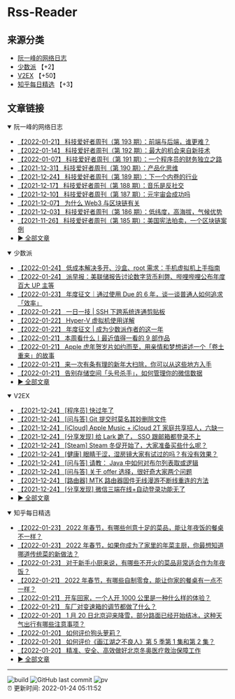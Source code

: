 # Rss-Reader

## 来源分类

* [阮一峰的网络日志](#阮一峰的网络日志)
* [少数派](#少数派) 【+2】
* [V2EX](#V2EX) 【+50】
* [知乎每日精选](#知乎每日精选) 【+3】

## 文章链接

<details open>
    <summary id="阮一峰的网络日志">
     阮一峰的网络日志
    </summary>


* [【2022-01-21】 科技爱好者周刊（第 193 期）：前端与后端，谁更难？](http://www.ruanyifeng.com/blog/2022/01/weekly-issue-193.html)
* [【2022-01-14】 科技爱好者周刊（第 192 期）：最大的机会来自新技术](http://www.ruanyifeng.com/blog/2022/01/weekly-issue-192.html)
* [【2022-01-07】 科技爱好者周刊（第 191 期）：一个程序员的财务独立之路](http://www.ruanyifeng.com/blog/2022/01/weekly-issue-191.html)
* [【2021-12-31】 科技爱好者周刊（第 190 期）：产品化思维](http://www.ruanyifeng.com/blog/2021/12/weekly-issue-190.html)
* [【2021-12-24】 科技爱好者周刊（第 189 期）：下一个内卷的行业](http://www.ruanyifeng.com/blog/2021/12/weekly-issue-189.html)
* [【2021-12-17】 科技爱好者周刊（第 188 期）：音乐是反社交](http://www.ruanyifeng.com/blog/2021/12/weekly-issue-188.html)
* [【2021-12-10】 科技爱好者周刊（第 187 期）：元宇宙会成功吗](http://www.ruanyifeng.com/blog/2021/12/weekly-issue-187.html)
* [【2021-12-07】 为什么 Web3 与区块链有关](http://www.ruanyifeng.com/blog/2021/12/web3.html)
* [【2021-12-03】 科技爱好者周刊（第 186 期）：低纬度，高海拔，气候优势](http://www.ruanyifeng.com/blog/2021/12/weekly-issue-186.html)
* [【2021-11-26】 科技爱好者周刊（第 185 期）：美国宪法拍卖，一个区块链案例](http://www.ruanyifeng.com/blog/2021/11/weekly-issue-185.html)
* [:arrow_forward: 全部文章](data/阮一峰的网络日志.md)
</details>

<details open>
    <summary id="少数派">
     少数派
    </summary>


* [【2022-01-24】 低成本解决多开、沙盒、root 需求：手机虚拟机上手指南](https://sspai.com/post/71086)
* [【2022-01-24】 派早报：美联储报告讨论数字货币利弊、哔哩哔哩公布年度百大 UP 主等](https://sspai.com/post/71106)
* [【2022-01-23】 年度征文｜通过使用 Due 的 6 年，谈一谈普通人如何追求「效率」](https://sspai.com/post/70994)
* [【2022-01-22】 一日一技 | SSH 下跨系统连通剪贴板](https://sspai.com/post/71018)
* [【2022-01-22】 Hyper-V 虚拟机使用详解](https://sspai.com/prime/story/hyper-v-tutorial)
* [【2022-01-22】 年度征文 | 成为少数派作者的这一年](https://sspai.com/post/71011)
* [【2022-01-21】 本周看什么丨最近值得一看的 9 部作品](https://sspai.com/post/71076)
* [【2022-01-21】 Apple 虎年贺岁片如约而至，用亲情和梦想讲述一个「卷土重来」的故事](https://sspai.com/post/71074)
* [【2022-01-21】 来一次有条有理的新年大扫除，你可以从这些地方入手](https://sspai.com/post/71072)
* [【2022-01-21】 告别存储空间「头号杀手」，如何管理你的微信数据](https://sspai.com/post/71073)
* [:arrow_forward: 全部文章](data/少数派.md)
</details>

<details open>
    <summary id="V2EX">
     V2EX
    </summary>


* [【2021-12-24】 [程序员] 快过年了](https://www.v2ex.com/t/824201)
* [【2021-12-24】 [问与答] Git 提交时莫名其妙删除文件](https://www.v2ex.com/t/824200)
* [【2021-12-24】 [iCloud] Apple Music + iCloud 2T 家庭共享招人，六缺一](https://www.v2ex.com/t/824199)
* [【2021-12-24】 [分享发现] 给 Lark 跪了， SSO 跟邮箱都登录不上](https://www.v2ex.com/t/824198)
* [【2021-12-24】 [Steam] Steam 冬促开始了，大家准备买些什么呢？](https://www.v2ex.com/t/824197)
* [【2021-12-24】 [健康] 眼睛干涩，湿房镜大家有试过的吗？有没有效果？](https://www.v2ex.com/t/824196)
* [【2021-12-24】 [问与答] 请教： Java 中如何对布尔列表取或逻辑](https://www.v2ex.com/t/824194)
* [【2021-12-24】 [问与答] 关于 offer 选择，很好奇大家两个问题](https://www.v2ex.com/t/824192)
* [【2021-12-24】 [路由器] MTK 路由器固件无线漫游不断线重连的方法](https://www.v2ex.com/t/824191)
* [【2021-12-24】 [分享发现] 微信三端在线+自动登录功能无了](https://www.v2ex.com/t/824190)
* [:arrow_forward: 全部文章](data/V2EX.md)
</details>

<details open>
    <summary id="知乎每日精选">
     知乎每日精选
    </summary>


* [【2022-01-23】 2022 年春节，有哪些创意十足的菜品，能让年夜饭的餐桌不一样？](http://www.zhihu.com/question/511389698/answer/2322105292?utm_campaign=rss&utm_medium=rss&utm_source=rss&utm_content=title)
* [【2022-01-23】 2022 年春节，如果你成为了家里的年菜主厨，你最想知道哪道传统菜的新做法？](http://www.zhihu.com/question/511387260/answer/2322218576?utm_campaign=rss&utm_medium=rss&utm_source=rss&utm_content=title)
* [【2022-01-23】 对于新手小厨来说，有哪些不开火的菜品非常适合作为年夜饭？](http://www.zhihu.com/question/511400571/answer/2322174438?utm_campaign=rss&utm_medium=rss&utm_source=rss&utm_content=title)
* [【2022-01-21】 2022 年春节，有哪些自制零食，能让你家的餐桌有一点不一样？](http://www.zhihu.com/question/511398146/answer/2319693889?utm_campaign=rss&utm_medium=rss&utm_source=rss&utm_content=title)
* [【2022-01-21】 开车回家，一个人开 1000 公里是一种什么样的体验？](http://www.zhihu.com/question/470105674/answer/2313983473?utm_campaign=rss&utm_medium=rss&utm_source=rss&utm_content=title)
* [【2022-01-21】 车厂对变速箱的调节都做了什么？](http://www.zhihu.com/question/512529027/answer/2318367454?utm_campaign=rss&utm_medium=rss&utm_source=rss&utm_content=title)
* [【2022-01-20】 1 月 20 日北京迎来降雪，部分路面已经开始结冰，这种天气出行有哪些注意事项？](http://www.zhihu.com/question/512530646/answer/2318404510?utm_campaign=rss&utm_medium=rss&utm_source=rss&utm_content=title)
* [【2022-01-20】 如何评价狗头萝莉？](http://www.zhihu.com/question/459499838/answer/2318371038?utm_campaign=rss&utm_medium=rss&utm_source=rss&utm_content=title)
* [【2022-01-20】 如何评价《画江湖之不良人》第 5 季第 1 集和第 2 集？](http://www.zhihu.com/question/511972728/answer/2318228157?utm_campaign=rss&utm_medium=rss&utm_source=rss&utm_content=title)
* [【2022-01-20】 精准、安全、高效做好北京冬奥医疗救治保障工作](http://zhuanlan.zhihu.com/p/450256908?utm_campaign=rss&utm_medium=rss&utm_source=rss&utm_content=title)
* [:arrow_forward: 全部文章](data/知乎每日精选.md)
</details>


---

![build](https://github.com/LikaiLee/rss-reader/workflows/rss%20reader/badge.svg)
![GitHub last commit](https://img.shields.io/github/last-commit/likailee/rss-reader)
![pv](https://pageview.vercel.app/?github_user=likailee) <br>
:alarm_clock: 更新时间: 2022-01-24 05:11:52